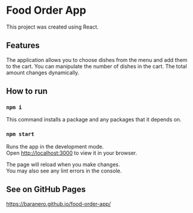 # Food Order App

This project was created using React.

## Features
The application allows you to choose dishes from the menu and add them to the cart. You can manipulate the number of dishes in the cart. The total amount changes dynamically.

## How to run

### `npm i`

This command installs a package and any packages that it depends on.

### `npm start`

Runs the app in the development mode.\
Open [http://localhost:3000](http://localhost:3000) to view it in your browser.

The page will reload when you make changes.\
You may also see any lint errors in the console.

## See on GitHub Pages

https://baranero.github.io/food-order-app/
